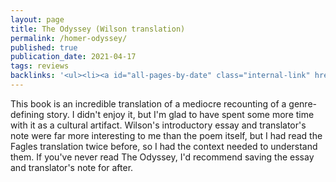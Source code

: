 ```yaml
---
layout: page
title: The Odyssey (Wilson translation)
permalink: /homer-odyssey/
published: true
publication_date: 2021-04-17
tags: reviews
backlinks: '<ul><li><a id="all-pages-by-date" class="internal-link" href="/all-pages-by-date/">All pages by date</a></li><li><a id="books-published-before-1800" class="internal-link" href="/books-published-before-1800/">Books I&#39;ve read that were published before 1800</a></li><li><a id="books-read-in-2021" class="internal-link" href="/books-read-in-2021/">Books I read in 2021</a></li><li><a id="books-tagged-fiction" class="internal-link" href="/books-tagged-fiction/">Books tagged &#39;fiction&#39;</a></li><li><a id="books-tagged-greek-mythology" class="internal-link" href="/books-tagged-greek-mythology/">Books tagged &#39;greek-mythology&#39;</a></li><li><a id="books-tagged-literary-fiction" class="internal-link" href="/books-tagged-literary-fiction/">Books tagged &#39;literary-fiction&#39;</a></li><li><a id="reviews" class="internal-link" href="/reviews/">Reviews</a></li></ul>'
---
```


This book is an incredible translation of a mediocre recounting of a genre-defining story. I didn't enjoy it, but I'm glad to have spent some more time with it as a cultural artifact. Wilson's introductory essay and translator's note were far more interesting to me than the poem itself, but I had read the Fagles translation twice before, so I had the context needed to understand them. If you've never read The Odyssey, I'd recommend saving the essay and translator's note for after.